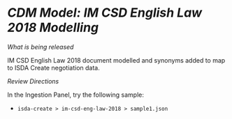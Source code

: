# *CDM Model: IM CSD English Law 2018 Modelling*

_What is being released_

IM CSD English Law 2018 document modelled and synonyms added to map to ISDA Create negotiation data.

_Review Directions_

In the Ingestion Panel, try the following sample:

- `isda-create > im-csd-eng-law-2018 > sample1.json`